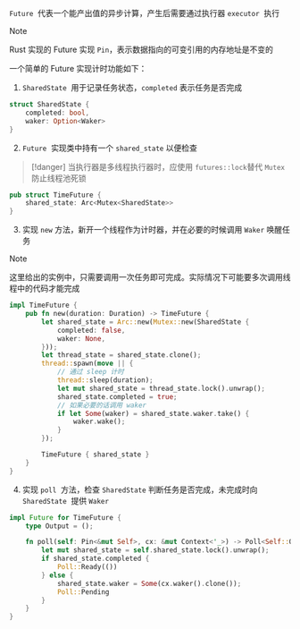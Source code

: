 `Future` ​ 代表一个能产出值的异步计算，产生后需要通过执行器 `executor` ​ 执行

> [!note]
> Rust 实现的 Future 实现 `Pin` ​，表示数据指向的可变引用的内存地址是不变的

一个简单的 Future 实现计时功能如下：

1. `SharedState` ​ 用于记录任务状态，`completed` ​ 表示任务是否完成

```rust
struct SharedState {
    completed: bool,
    waker: Option<Waker>
}
```

2. `Future` ​ 实现类中持有一个 `shared_state` ​ 以便检查

> [!danger]
> 当执行器是多线程执行器时，应使用 `futures::lock` ​ 替代 `Mutex` ​ 防止线程池死锁

```rust
pub struct TimeFuture {
    shared_state: Arc<Mutex<SharedState>>
}
```
 
3. 实现 `new` ​ 方法，新开一个线程作为计时器，并在必要的时候调用 `Waker` ​ 唤醒任务

> [!note]
> 这里给出的实例中，只需要调用一次任务即可完成。实际情况下可能要多次调用线程中的代码才能完成

```rust
impl TimeFuture {
    pub fn new(duration: Duration) -> TimeFuture {
        let shared_state = Arc::new(Mutex::new(SharedState {
            completed: false,
            waker: None,
        }));
        let thread_state = shared_state.clone();
        thread::spawn(move || {
            // 通过 sleep 计时
            thread::sleep(duration);
            let mut shared_state = thread_state.lock().unwrap();
            shared_state.completed = true;
            // 如果必要的话调用 waker
            if let Some(waker) = shared_state.waker.take() {
                waker.wake();
            }
        });

        TimeFuture { shared_state }
    }
}
```

4. 实现 `poll` ​ 方法，检查 `SharedState` ​ 判断任务是否完成，未完成时向 `SharedState` ​ 提供 `Waker` ​

```rust
impl Future for TimeFuture {
    type Output = ();

    fn poll(self: Pin<&mut Self>, cx: &mut Context<'_>) -> Poll<Self::Output> {
        let mut shared_state = self.shared_state.lock().unwrap();
        if shared_state.completed {
            Poll::Ready(())
        } else {
            shared_state.waker = Some(cx.waker().clone());
            Poll::Pending
        }
    }
}
```

‍
